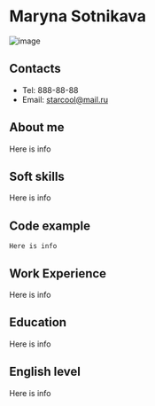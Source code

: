 # **Maryna Sotnikava**
![image](https://user-images.githubusercontent.com/106327556/172830206-6f56f6c3-6103-4766-a08e-368e0643466c.png)

## **Contacts**
* Tel: 888-88-88
* Email: starcool@mail.ru

## **About me**
Here is info

## **Soft skills**
Here is info

## **Code example**
```
Here is info
```

## **Work Experience** 
Here is info

## **Education**
Here is info

## **English level**
Here is info
